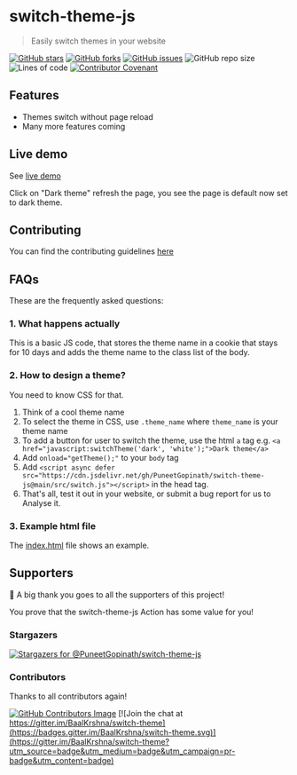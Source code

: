 # switch-theme-js
> Easily switch themes in your website

[![GitHub stars](https://img.shields.io/github/stars/PuneetGopinath/switch-theme-js)](https://github.com/PuneetGopinath/switch-theme-js/stargazers)
[![GitHub forks](https://img.shields.io/github/forks/PuneetGopinath/switch-theme-js)](https://github.com/PuneetGopinath/switch-theme-js/network)
[![GitHub issues](https://img.shields.io/github/issues/PuneetGopinath/switch-theme-js)](https://github.com/PuneetGopinath/switch-theme-js/issues)
![GitHub repo size](https://img.shields.io/github/repo-size/PuneetGopinath/switch-theme-js)
![Lines of code](https://img.shields.io/tokei/lines/github/PuneetGopinath/switch-theme-js?label=total%20lines%20of%20code)
[![Contributor Covenant](https://img.shields.io/badge/Contributor%20Covenant-2.0-4baaaa.svg)](https://github.com/PuneetGopinath/switch-theme-js/blob/main/.github/CODE_OF_CONDUCT.md)

## Features
- Themes switch without page reload
- Many more features coming

## Live demo
See [live demo](https://puneetgopinath.github.io/switch-theme-js/)

Click on "Dark theme" refresh the page, you see the page is default now set to dark theme.

## Contributing
You can find the contributing guidelines [here](https://github.com/PuneetGopinath/switch-theme-js/blob/main/.github/CONTRIBUTING.md)

## FAQs
These are the frequently asked questions:

### 1. What happens actually
This is a basic JS code, that stores the theme name in a cookie that stays for 10 days and adds the theme name to the class list of the body.

### 2. How to design a theme?
You need to know CSS for that.

1. Think of a cool theme name
2. To select the theme in CSS, use `.theme_name` where `theme_name` is your theme name
3. To add a button for user to switch the theme, use the html `a` tag e.g. `<a href="javascript:switchTheme('dark', 'white');">Dark theme</a>`
4. Add `onload="getTheme();"` to your `body` tag
5. Add `<script async defer src="https://cdn.jsdelivr.net/gh/PuneetGopinath/switch-theme-js@main/src/switch.js"></script>` in the head tag.
6. That's all, test it out in your website, or submit a bug report for us to Analyse it.

### 3. Example html file
The [index.html](https://github.com/PuneetGopinath/switch-theme-js/blob/gh-pages/index.html) file shows an example.

## Supporters
👏 A big thank you goes to all the supporters of this project!

You prove that the switch-theme-js Action has some value for you!

### Stargazers
[![Stargazers for @PuneetGopinath/switch-theme-js](https://reporoster.com/stars/PuneetGopinath/switch-theme-js)](https://github.com/PuneetGopinath/switch-theme-js/stargazers)

### Contributors
Thanks to all contributors again!

[![GitHub Contributors Image](https://contrib.rocks/image?repo=PuneetGopinath/switch-theme-js)](https://github.com/PuneetGopinath/switch-theme-js/contributors) [![Join the chat at https://gitter.im/BaalKrshna/switch-theme](https://badges.gitter.im/BaalKrshna/switch-theme.svg)](https://gitter.im/BaalKrshna/switch-theme?utm_source=badge&utm_medium=badge&utm_campaign=pr-badge&utm_content=badge)
